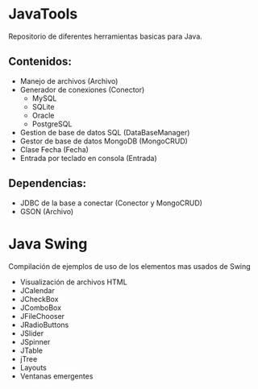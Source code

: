 # JavaTools

Repositorio de diferentes herramientas basicas para 
Java.

## Contenidos:
+ Manejo de archivos (Archivo)
+ Generador de conexiones (Conector)
  - MySQL
  - SQLite
  - Oracle
  - PostgreSQL
+ Gestion de base de datos SQL (DataBaseManager)
+ Gestor de base de datos MongoDB (MongoCRUD)
+ Clase Fecha (Fecha)
+ Entrada por teclado en consola (Entrada)

## Dependencias:
+ JDBC de la base a conectar (Conector y MongoCRUD)
+ GSON (Archivo)

# Java Swing
Compilación de ejemplos de uso de los elementos mas usados de Swing
+ Visualización de archivos HTML
+ JCalendar
+ JCheckBox
+ JComboBox
+ JFileChooser
+ JRadioButtons
+ JSlider
+ JSpinner
+ JTable
+ jTree
+ Layouts
+ Ventanas emergentes
